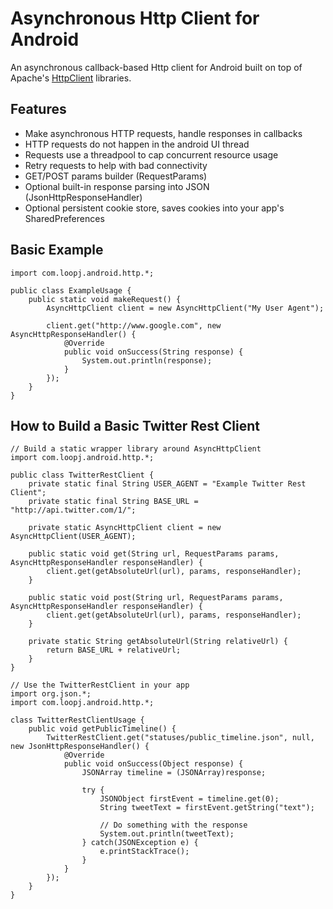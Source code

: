 Asynchronous Http Client for Android
====================================

An asynchronous callback-based Http client for Android built on top of Apache's [HttpClient](http://hc.apache.org/httpcomponents-client-ga/) libraries.

Features
--------
* Make asynchronous HTTP requests, handle responses in callbacks
* HTTP requests do not happen in the android UI thread
* Requests use a threadpool to cap concurrent resource usage
* Retry requests to help with bad connectivity
* GET/POST params builder (RequestParams)
* Optional built-in response parsing into JSON (JsonHttpResponseHandler)
* Optional persistent cookie store, saves cookies into your app's SharedPreferences

Basic Example
-------------
    import com.loopj.android.http.*;

    public class ExampleUsage {
        public static void makeRequest() {
            AsyncHttpClient client = new AsyncHttpClient("My User Agent");

            client.get("http://www.google.com", new AsyncHttpResponseHandler() {
                @Override
                public void onSuccess(String response) {
                    System.out.println(response);
                }
            });
        }
    }

How to Build a Basic Twitter Rest Client
----------------------------------------
    // Build a static wrapper library around AsyncHttpClient
    import com.loopj.android.http.*;

    public class TwitterRestClient {
        private static final String USER_AGENT = "Example Twitter Rest Client";
        private static final String BASE_URL = "http://api.twitter.com/1/";

        private static AsyncHttpClient client = new AsyncHttpClient(USER_AGENT);

        public static void get(String url, RequestParams params, AsyncHttpResponseHandler responseHandler) {
            client.get(getAbsoluteUrl(url), params, responseHandler);
        }

        public static void post(String url, RequestParams params, AsyncHttpResponseHandler responseHandler) {
            client.get(getAbsoluteUrl(url), params, responseHandler);
        }

        private static String getAbsoluteUrl(String relativeUrl) {
            return BASE_URL + relativeUrl;
        }
    }

    // Use the TwitterRestClient in your app
    import org.json.*;
    import com.loopj.android.http.*;

    class TwitterRestClientUsage {
        public void getPublicTimeline() {
            TwitterRestClient.get("statuses/public_timeline.json", null, new JsonHttpResponseHandler() {
                @Override
                public void onSuccess(Object response) {
                    JSONArray timeline = (JSONArray)response;

                    try {
                        JSONObject firstEvent = timeline.get(0);
                        String tweetText = firstEvent.getString("text");

                        // Do something with the response
                        System.out.println(tweetText);
                    } catch(JSONException e) {
                        e.printStackTrace();
                    }
                }
            });
        }
    }